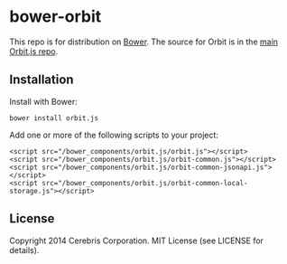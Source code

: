 # bower-orbit

This repo is for distribution on [Bower](http://bower.io). The source for Orbit
is in the [main Orbit.js repo](https://github.com/orbitjs/orbit.js).

## Installation

Install with Bower:

```
bower install orbit.js
```

Add one or more of the following scripts to your project:

```
<script src="/bower_components/orbit.js/orbit.js"></script>
<script src="/bower_components/orbit.js/orbit-common.js"></script>
<script src="/bower_components/orbit.js/orbit-common-jsonapi.js"></script>
<script src="/bower_components/orbit.js/orbit-common-local-storage.js"></script>
```

## License

Copyright 2014 Cerebris Corporation. MIT License (see LICENSE for details).
